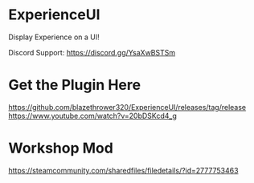 # ExperienceUI

Display Experience on a UI!

Discord Support: https://discord.gg/YsaXwBSTSm

# Get the Plugin Here
https://github.com/blazethrower320/ExperienceUI/releases/tag/release
https://www.youtube.com/watch?v=20bDSKcd4_g

# Workshop Mod
https://steamcommunity.com/sharedfiles/filedetails/?id=2777753463
